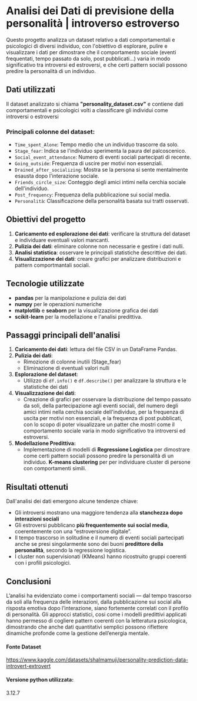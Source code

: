 # **Analisi dei Dati di previsione della personalità | introverso estroverso**

Questo progetto analizza un dataset relativo a dati comportamentali e psicologici di diversi individuo, con l'obiettivo di esplorare, pulire e visualizzare i dati per dimostrare che il comportamento sociale (eventi frequentati, tempo passato da solo, post pubblicati...) varia in modo significativo tra introversi ed estroversi, e che certi pattern sociali possono predire la personalità di un individuo.

## **Dati utilizzati**

Il dataset analizzato si chiama **"personality_dataset.csv"** e contiene dati comportamentali e psicologici volti a classificare gli individui come introversi o estroversi

### **Principali colonne del dataset**:

- `Time_spent_Alone`: Tempo medio che un individuo trascorre da solo.
- `Stage_fear`: Indica se l'individuo sperimenta la paura del palcoscenico.
- `Social_event_attendance`: Numero di eventi sociali partecipati di recente.
- `Going_outside`: Frequenza di uscire per motivi non essenziali.
- `Drained_after_socializing`: Mostra se la persona si sente mentalmente esausta dopo l'interazione sociale.
- `Friends_circle_size`: Conteggio degli amici intimi nella cerchia sociale dell'individuo.
- `Post_frequency`: Frequenza della pubblicazione sui social media.
- `Personalità`: Classificazione della personalità basata sui tratti osservati.

## **Obiettivi del progetto**

1. **Caricamento ed esplorazione dei dati**: verificare la struttura del dataset e individuare eventuali valori mancanti.
2. **Pulizia dei dati**: eliminare colonne non necessarie e gestire i dati nulli.
3. **Analisi statistica**: osservare le principali statistiche descrittive dei dati.
4. **Visualizzazione dei dati**: creare grafici per analizzare distribuzioni e pattern comportmantali sociali.

## **Tecnologie utilizzate**

- **pandas** per la manipolazione e pulizia dei dati
- **numpy** per le operazioni numeriche
- **matplotlib** e **seaborn** per la visualizzazione grafica dei dati
- **scikit-learn** per la modellazione e l'analisi predittiva.


## **Passaggi principali dell'analisi**

1. **Caricamento dei dati**: lettura del file CSV in un DataFrame Pandas.
2. **Pulizia dei dati**:
   - Rimozione di colonne inutili (Stage_fear)
   - Eliminazione di eventuali valori nulli
3. **Esplorazione del dataset**:
   - Utilizzo di `df.info()` e `df.describe()` per analizzare la struttura e le statistiche dei dati
4. **Visualizzazione dei dati**:
   - Creazione di grafici per osservare la distribuzione del tempo passato da soli, della partecipazione agli eventi sociali, del numero degli amici intimi nella cerchia sociale dell'individuo, per la frequenza di uscita per motivi non essenziali, e la frequenza di post pubblicati, con lo scopo di poter visualizzare un patter che mostri come il comportamento sociale varia in modo significativo tra introversi ed estroversi.
5. **Modellazione Predittiva:**
   - Implementazione di modelli di **Regressione Logistica** per dimostrare come certi pattern sociali possono predire la personalità di un individuo.
   **K-means clustering** per per individuare cluster di persone con comportamenti simili.

## **Risultati ottenuti**

Dall'analisi dei dati emergono alcune tendenze chiave:

- Gli introversi mostrano una maggiore tendenza alla **stanchezza dopo interazioni sociali**
- Gli estroversi pubblicano **più frequentemente sui social media**, coerentemente con una “estroversione digitale”.
- Il tempo trascorso in solitudine e il numero di eventi sociali partecipati anche se presi singolarmente sono dei buoni **predittore della personalità**, secondo la regressione logistica.
- I cluster non supervisionati (KMeans) hanno ricostruito gruppi coerenti con i profili psicologici.

## **Conclusioni**

L’analisi ha evidenziato come i comportamenti sociali — dal tempo trascorso da soli alla frequenza delle interazioni, dalla pubblicazione sui social alla risposta emotiva dopo l’interazione, siano fortemente correlati con il profilo di personalità. Gli approcci statistici, cosi come i modelli predittivi applicati hanno permesso di cogliere pattern coerenti con la letteratura psicologica, dimostrando che anche dati quantitativi semplici possono riflettere dinamiche profonde come la gestione dell’energia mentale.

#### **Fonte Dataset**

https://www.kaggle.com/datasets/shalmamuji/personality-prediction-data-introvert-extrovert

#### **Versione python utilizzata:**

3.12.7
